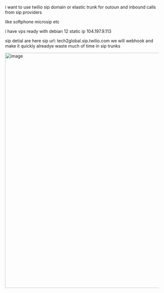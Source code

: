 i want to use twilio sip domain or elastic trunk for outoun and inbound calls from sip providers

like 
softphone 
microsip
etc

i have vps ready with debian 12
static ip 104.197.9.113

sip detial are here
sip url: tech2global.sip.twilio.com
we will webhook and make it quickly alreadye waste much of time in sip trunks


<img width="1366" height="768" alt="image" src="https://github.com/user-attachments/assets/d19837f4-9e6a-46d7-a101-1fa7c4f54555" />
